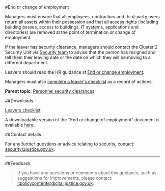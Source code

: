 #End or change of employment

Managers must ensure that all employees, contractors and third-party users return all assets within their possession and that all access rights (including building passes, access to buildings, IT systems, applications and directories) are removed at the point of termination or change of employment.

If the leaver has security clearance, managers should contact the Cluster 2 Security Unit via [Security team](mailto:security@justice.gov.uk) to advise that the person has resigned and tell them their leaving date or the date on which they will be moving to a different department.

Leavers should read the HR guidance at [End or change employment](/guidance/hr/end-change-of-employment/).

Managers must also [complete a leaver's checklist](/documents/2015/04/leavers-checklist-for-managers.docx) as a record of actions.

**Parent topic:** [Personnel security clearances](https://security-guidance.service.justice.gov.uk/personnel-security-clearances/)

##Downloads

[Leavers checklist](/documents/2015/04/leavers-checklist-for-managers.docx)

A downloadable version of the "End or change of employment" document is available [here](./gs/end-or-change-of-employment.docx).

##Contact details

For any further questions or advice relating to security, contact: [security@justice.gov.uk](mailto:security@justice.gov.uk).

---

##Feedback

> If you have any questions or comments about this guidance, such as suggestions for improvements, please contact: [itpolicycontent@digital.justice.gov.uk](mailto:itpolicycontent@digital.justice.gov.uk).

